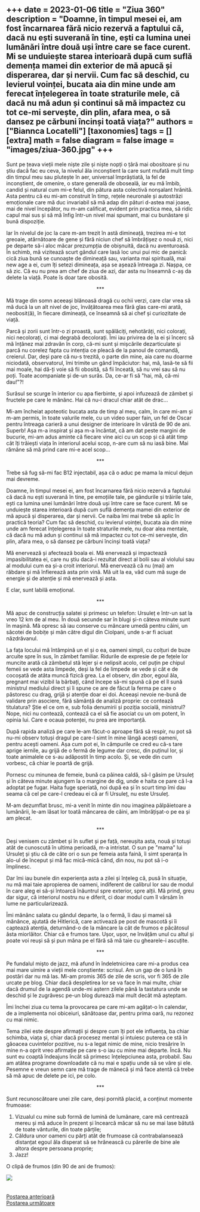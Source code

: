 
+++
date = 2023-01-06
title = "Ziua 360"
description = "Doamne, în timpul mesei ei, am fost încarnarea fără nicio rezervă a faptului că, dacă nu ești suverană în tine, ești ca lumina unei lumânări între două uși între care se face curent. Mi se unduiește starea interioară după cum suflă demența mamei din exterior de mă apucă și disperarea, dar și nervii. Cum fac să deschid, cu levierul voinței, bucata aia din mine unde am ferecat înțelegerea în toate straturile mele, că dacă nu mă adun și continui să mă impactez cu tot ce-mi servește, din plin, afara mea, o să dansez pe cărbuni încinși toată viața?"
authors = ["Biannca Locatelli"]
[taxonomies]
tags = []
[extra]
math = false
diagram = false
image = "images/ziua-360.jpg"
+++
---

Sunt pe țeava vieții mele niște zile și niște nopți o țâră mai obositoare și nu știu dacă fac eu ceva, la nivelul ăla inconștient la care sunt mufată mult timp din timpul meu sau plutește în aer, universal împrăștiată, la fel de inconștient, de omenire, o stare generală de oboseală, iar eu mă îmbib, candid și natural cum mi-e felul, din pătura asta colectivă nonșalant hrănită. Asta pentru că eu mi-am construit în timp, rețele neuronale și autostrăzi emoționale care mă duc invariabil să mă adap din pături d-astea mai joase, mai de nivel începător, nu m-am calificat, evident prin practica mea, să ridic capul mai sus și să mă înfig într-un nivel mai spumant, mai cu bunăstare și bună dispoziție.

Iar în nivelul de joc la care m-am trezit în astă dimineață, trezirea mi-e tot greoaie, atârnătoare de gene și fără niciun chef să îmbrățișez o nouă zi, nici pe departe să-i aloc măcar prezumpția de obișnuită, dacă nu aventuroasă. În schimb, mă vizitează scurt gândul care lasă loc unui pui mic de panică: cică ziua bună se cunoaște de dimineață sau, varianta mai spirituală, mai new age a ei, cum îți setezi dimineața, așa se așează întreaga zi. Nașpa, ce să zic. Că eu nu prea am chef de ziua de azi, dar asta nu înseamnă c-aș da delete la viață. Poate îs doar tare obosită.

<p style="text-align: center;">***</p>

Mă trage din somn aceeași blănoasă dragă cu ochii verzi, care clar vrea să mă ducă la un alt nivel de joc, învățătoarea mea fără glas care-mi arată, neobosit(ă), în fiecare dimineață, ce înseamnă să ai chef și curiozitate de viață.

Parcă și zorii sunt într-o zi proastă, sunt spălăciți, nehotărâți, nici colorați, nici necolorați, ci mai degrabă decolorați. Îmi iau privirea de la ei și încerc să mă înțânez mai zdravăn în corp, că-mi sunt și mișcările dezarticulate și parcă nu corelez fapta cu intenția ce pleacă de la panoul de comandă, creierul. Dar, deși pare că nu-s trezită, o parte din mine, aia care nu doarme niciodată, observatorul, îmi trimite un gând împăciutor: hai, mă, lasă-te să fii mai moale, hai dă-ți voie să fii obosită, să fii înceată, să nu vrei sau să nu poți. Toate acompaniate și de-un surâs. Da, ce-ar fi să "hai, mă, că-mi dau!"?!

Surâsul se scurge în interior cu apa fierbinte, și apoi infuzează de zâmbet și fructele pe care le mănânc. Hai că nu-i dracul chiar atât de drac…

Mi-am încheiat apoteotic bucata asta de timp al meu, calm, în care mi-am și m-am permis, în toate valurile mele, cu un video super fain, un fel de Oscar pentru întreaga carieră a unui designer de interioare în vârstă de 90 de ani. Superb! Așa m-a inspirat și așa m-a încântat, că am dat peste margini de bucurie, mi-am adus aminte că fiecare vine aici cu un scop și că atât timp cât îți trăiești viața în interiorul acelui scop, n-are cum să nu iasă bine. Mai rămâne să mă prind care mi-e acel scop…

<p style="text-align: center;">***</p>

Trebe să fug să-mi fac B12 injectabil, așa că o aduc pe mama la micul dejun mai devreme.

Doamne, în timpul mesei ei, am fost încarnarea fără nicio rezervă a faptului că dacă nu ești suverană în tine, pe emoțiile tale, pe gândurile și trăirile tale, ești ca lumina unei lumânări între două uși între care se face curent. Mi se unduiește starea interioară după cum suflă demența mamei din exterior de mă apucă și disperarea, dar și nervii. Ce naiba îmi mai trebe să aplic în practică teoria? Cum fac să deschid, cu levierul voinței, bucata aia din mine unde am ferecat înțelegerea în toate straturile mele, nu doar alea mentale, că dacă nu mă adun și continui să mă impactez cu tot ce-mi servește, din plin, afara mea, o să dansez pe cărbuni încinși toată viața?

Mă enervează și afectează boala ei. Mă enervează și impactează impasibilitatea ei, care nu știu dacă-i rezultat direct al bolii sau al violului sau al modului cum ea și-a croit interiorul. Mă enervează că nu (mai) am răbdare și mă înfierează asta prin vină. Mă uit la ea, văd cum mă suge de energie și de atenție și mă enervează și asta.

E clar, sunt labilă emoțional.

<p style="text-align: center;">***</p>

Mă apuc de construcția salatei și primesc un telefon: Ursuleț e într-un sat la vreo 12 km de al meu. În două secunde sar în blugi și-n câteva minute sunt în mașină. Mă opresc să iau conserve cu mâncare umedă pentru câini, un săcotei de bobițe și mân către digul din Ciolpani, unde s-ar fi aciuat năzdrăvanul.

La fața locului mă întâmpină un el și o ea, oameni simpli, cu colțuri de buze arcuite spre în sus, în zâmbet familiar. Ridurile de expresie de pe fețele lor muncite arată că zâmbetul stă lejer și e nelipsit acolo, cel puțin pe chipul femeii se vede asta limpede, deși la fel de limpede se vede și cât e de cocoșată de atâta muncă fizică grea. La el observ, din zbor, egoul ăla, pregnant mai vizibil la bărbați, când începe să-mi spună că pe el îl sună ministrul mediului direct și îi spune ce are de făcut la ferma pe care o păstoresc cu drag, grijă și atenție doar ei doi. Aceeași nevoie ne-bună de validare prin asociere, fără sămânță de analiză proprie: ce contează titulatura? Știe el ce om e, sub folia denumirii și poziția socială, ministrul? Nope, nici nu contează, contează ca el să fie asociat cu un om potent, în opinia lui. Care e ocaua potenței, nu prea are importanță.

După rapida analiză pe care le-am făcut-o aproape fără să respir, nu pot să nu-mi observ totuși dragul pe care-l simt în mine lângă acești oameni, pentru acești oameni. Așa cum pot ei, în câmpurile ce cred eu că-s tare aprige iernile, au grijă de o fermă de legume dar cresc, din puținul lor, și toate animalele ce s-au adăpostit în timp acolo. Și, se vede din cum vorbesc, că chiar le poartă de grijă.

Pornesc cu minunea de femeie, bună ca pâinea caldă, să-l găsim pe Ursuleț și în câteva minute ajungem la o margine de dig, unde e haita ce pare că l-a adoptat pe fugar. Haita fuge speriată, noi după ea și în scurt timp îmi dau seama că cel pe care-l credeau ei că ar fi Ursuleț, nu este Ursuleț.

M-am dezumflat brusc, mi-a venit în minte din nou imaginea pâlpâietoare a lumânării, le-am lăsat lor toată mâncarea de câini, am îmbrățișat-o pe ea și am plecat.

<p style="text-align: center;">***</p>

Deși venisem cu zâmbet și în suflet și pe față, nereușita asta, nouă și totuși atât de cunoscută în ultima perioadă, m-a intristat. O sun pe "mama" lui Ursuleț și știu că de câte ori o sun pe femeia asta faină, îi simt speranța în alo-ul de început și mă fac mică-mică când, din nou, nu pot să i-o împlinesc.

Dar îmi iau bunele din experiența asta a zilei și înțeleg că, pusă în situație, nu mă mai taie apropierea de oameni, indiferent de calibrul lor sau de modul în care aleg ei să-și întoarcă înăuntrul spre exterior, spre alții. Mă prind, greu dar sigur, că interiorul nostru nu e diferit, ci doar modul cum îl vărsăm în lume ne particularizează.

Îmi mănânc salata cu gândul departe, la o fermă, îi dau și mamei să mănânce, ajutată de Hitlerică, care activează pe post de mascotă și îi captează atenția, deturnând-o de la mâncare la cât de frumos e păcătosul ăsta miorlăitor. Chiar că e frumos tare. Ușor, ușor, ne învățăm unul cu altul și poate voi reuși să și pun mâna pe el fără să mă taie cu ghearele-i ascuțite.

<p style="text-align: center;">***</p>

Pe fundalul mișto de jazz, mă afund în îndeletnicirea care mi-a produs cea mai mare uimire a vieții mele conștiente: scrisul. Am un gap de o lună în postări dar nu mă las. Mi-am promis 365 de zile de scris, vor fi 365 de zile urcate pe blog. Chiar dacă despletirea lor se va face în mai multe, chiar dacă drumul de la agendă unde-mi aștern zilele până la tastatura unde se deschid și le zugrăvesc pe-un blog durează mai mult decât mă așteptam.

Îmi închei ziua cu tema la provocarea pe care mi-am agățat-o în calendar, de a implementa noi obiceiuri, sănătoase dar, pentru prima oară, nu rezonez cu mai nimic.

Tema zilei este despre afirmații și despre cum îți pot ele influența, ba chiar schimba, viața și, chiar dacă procesez mental și intuiesc puterea ce stă în găoacea cuvintelor pozitive, nu s-a legat nimic de mine, nicio tresărire în mine n-a oprit vreo afirmație pe care s-o iau cu mine mai departe. Încă. Nu sunt eu coaptă îndeajuns încât să primesc înțelepciunea asta, probabil. Sau am atâtea programe downloadate că nu mai e spațiu unde să se vâre și ele. Pesemne e vreun semn care mă trage de mânecă și mă face atentă că trebe să mă apuc de delete pe ici, pe colo.

<p style="text-align: center;">***</p>

Sunt recunoscătoare unei zile care, deși pornită placid, a conținut momente frumoase:
1. Vizualul cu mine sub formă de lumină de lumânare, care mă centrează mereu și mă aduce în prezent și încearcă măcar să nu se mai lase bătută de toate vânturile, din toate părțile;
2. Căldura unor oameni cu părți atât de frumoase că contrabalansează distanțat egoul ăla disperat să se hrănească cu părerile de bine ale altora despre persoana proprie;
3. Jazz!

O clipă de frumos (din 90 de ani de frumos):

<div class="flex justify-center">
  <img src="images/360.jpeg" />
</div>

<br/>

<br/>

<div class="flex justify-between">
  <div>
    <a href="/blog/ziua-359/">Postarea anterioară</a>
  </div>
  <div>
    <a href="/blog/ziua-361/">Postarea următoare</a>
  </div>
</div>

